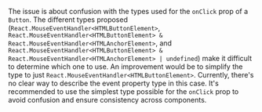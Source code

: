 The issue is about confusion with the types used for the `onClick` prop of a `Button`. The different types proposed (`React.MouseEventHandler<HTMLButtonElement>`, `React.MouseEventHandler<HTMLButtonElement> & React.MouseEventHandler<HTMLAnchorElement>`, and `React.MouseEventHandler<HTMLButtonElement> & React.MouseEventHandler<HTMLAnchorElement> | undefined`) make it difficult to determine which one to use. An improvement would be to simplify the type to just `React.MouseEventHandler<HTMLButtonElement>`.
Currently, there's no clear way to describe the event property type in this case.
It's recommended to use the simplest type possible for the `onClick` prop to avoid confusion and ensure consistency across components.
